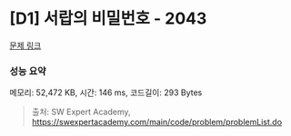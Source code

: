 # [D1] 서랍의 비밀번호 - 2043 

[문제 링크](https://swexpertacademy.com/main/code/problem/problemDetail.do?contestProbId=AV5QJ_8KAx8DFAUq) 

### 성능 요약

메모리: 52,472 KB, 시간: 146 ms, 코드길이: 293 Bytes



> 출처: SW Expert Academy, https://swexpertacademy.com/main/code/problem/problemList.do